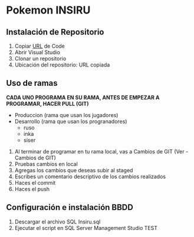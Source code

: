 # Pokemon INSIRU

## Instalación de Repositorio

1. Copiar [URL](https://github.com/siser879/INSIRU.git) de Code
2. Abrir Visual Studio
3. Clonar un repositorio
4. Ubicación del repositorio: URL copiada

## Uso de ramas

**CADA UNO PROGRAMA EN  SU RAMA, ANTES DE EMPEZAR A PROGRAMAR, HACER PULL (GIT)**

- Produccion (rama que usan los jugadores)
- Desarrollo (rama que usan los progranadores)
  - ruso
  - inka
  - siser

1. Al terminar de programar en tu rama local, vas a Cambios de GIT (Ver - Cambios de GIT)
2. Pruebas cambios en local
3. Agregas los cambios que deseas subir al staged
4. Escribes un comentario descriptivo de los cambios realizados
5. Haces el commit
6. Haces el push


## Configuración e instalación BBDD 

1. Descargar el archivo SQL Insiru.sql
2. Ejecutar el script en SQL Server Management Studio
TEST
